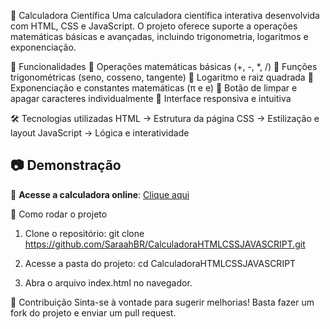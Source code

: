 📌 Calculadora Científica
Uma calculadora científica interativa desenvolvida com HTML, CSS e JavaScript. O projeto oferece suporte a operações matemáticas básicas e avançadas, incluindo trigonometria, logaritmos e exponenciação.


🚀 Funcionalidades
📌 Operações matemáticas básicas (+, -, *, /)
📌 Funções trigonométricas (seno, cosseno, tangente)
📌 Logaritmo e raiz quadrada
📌 Exponenciação e constantes matemáticas (π e e)
📌 Botão de limpar e apagar caracteres individualmente
📌 Interface responsiva e intuitiva

🛠 Tecnologias utilizadas
HTML → Estrutura da página
CSS → Estilização e layout
JavaScript → Lógica e interatividade

## 📷 Demonstração  
🔗 **Acesse a calculadora online**: [Clique aqui](https://saraahbr.github.io/CalculadoraHTMLCSSJAVASCRIPT/)


📂 Como rodar o projeto
1. Clone o repositório:
git clone https://github.com/SaraahBR/CalculadoraHTMLCSSJAVASCRIPT.git

2. Acesse a pasta do projeto:
cd CalculadoraHTMLCSSJAVASCRIPT

3. Abra o arquivo index.html no navegador.

🤝 Contribuição
Sinta-se à vontade para sugerir melhorias! Basta fazer um fork do projeto e enviar um pull request.
